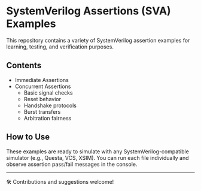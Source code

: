 
# SystemVerilog Assertions (SVA) Examples

This repository contains a variety of SystemVerilog assertion examples for learning, testing, and verification purposes.

## Contents

- Immediate Assertions
- Concurrent Assertions
  - Basic signal checks
  - Reset behavior
  - Handshake protocols
  - Burst transfers
  - Arbitration fairness

## How to Use

These examples are ready to simulate with any SystemVerilog-compatible simulator (e.g., Questa, VCS, XSIM). You can run each file individually and observe assertion pass/fail messages in the console.

---

🛠 Contributions and suggestions welcome!
